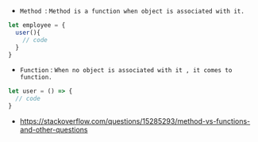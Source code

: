 

* `Method `: `Method is a function when object is associated with it.`

```js
let employee = {
  user(){
    // code
  }
}
```

* `Function` : `When no object is associated with it , it comes to function.`

```js
let user = () => {
  // code
}
```

* https://stackoverflow.com/questions/15285293/method-vs-functions-and-other-questions
